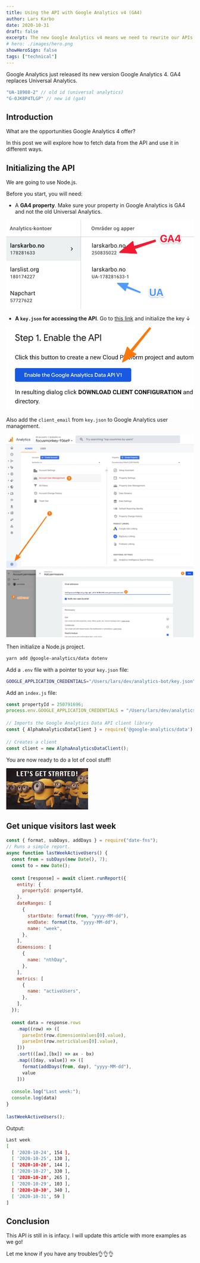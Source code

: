 ```yaml
---
title: Using the API with Google Analytics v4 (GA4)
author: Lars Karbo
date: 2020-10-31
draft: false
excerpt: The new Google Analytics v4 means we need to rewrite our APIs. Here we take a look at how to fetch data.
# hero: ./images/hero.png
showHeroSign: false
tags: ["technical"]
---
```


Google Analytics just released its new version Google Analytics 4. GA4 replaces Universal Analytics.

```js
"UA-18988-2" // old id (universal analytics)
"G-0JK8P4TLGP" // new id (ga4)
```

## Introduction

What are the opportunities Google Analytics 4 offer?

In this post we will explore how to fetch data from the API and use it in different ways.


## Initializing the API

We are going to use Node.js.

Before you start, you will need:

* A **GA4 property**. Make sure your property in Google Analytics is GA4 and not the old Universal Analytics.

<img src='./images/property.png' alt='' small />


* **A `key.json` for accessing the API**. Go to [this link](https://developers.google.com/analytics/trusted-testing/analytics-data) and initialize the key ↓
  
<img src='./images/2020-10-31-13-36-33.png' alt='' small />

Also add the `client_email` from `key.json` to Google Analytics user management.

<img src='./images/2020-10-31-11-17-56.png' alt='' />

<img src='./images/2020-10-31-11-19-24.png' alt='' />

Then initialize a Node.js project.

```bash
yarn add @google-analytics/data dotenv
```

Add a `.env` file with a pointer to your `key.json` file:

```bash
GOOGLE_APPLICATION_CREDENTIALS="/Users/lars/dev/analytics-bot/key.json"
```

Add an `index.js` file:

```js
const propertyId = 250791696;
process.env.GOOGLE_APPLICATION_CREDENTIALS = "/Users/lars/dev/analytics-bot-2/key.json"

// Imports the Google Analytics Data API client library
const { AlphaAnalyticsDataClient } = require('@google-analytics/data');

// Creates a client
const client = new AlphaAnalyticsDataClient();
```

You are now ready to do a lot of cool stuff!


<img src='./images/getstarted.gif' alt='' />

## Get unique visitors last week

```js
const { format, subDays, addDays } = require("date-fns");
// Runs a simple report.
async function lastWeekActiveUsers() {
  const from = subDays(new Date(), 7);
  const to = new Date();

  const [response] = await client.runReport({
    entity: {
      propertyId: propertyId,
    },
    dateRanges: [
      {
        startDate: format(from, "yyyy-MM-dd"),
        endDate: format(to, "yyyy-MM-dd"),
        name: "week",
      },
    ],
    dimensions: [
      {
        name: "nthDay",
      },
    ],
    metrics: [
      {
        name: "activeUsers",
      },
    ],
  });

  const data = response.rows
    .map((row) => ([
      parseInt(row.dimensionValues[0].value),
      parseInt(row.metricValues[0].value),
    ]))
    .sort(([ax],[bx]) => ax - bx)
    .map(([day, value]) => ([
      format(addDays(from, day), "yyyy-MM-dd"),
      value
    ]))

  console.log("Last week:");
  console.log(data)
}

lastWeekActiveUsers();
```

Output:

```bash
Last week
[
  [ '2020-10-24', 154 ],
  [ '2020-10-25', 130 ],
  [ '2020-10-26', 144 ],
  [ '2020-10-27', 330 ],
  [ '2020-10-28', 265 ],
  [ '2020-10-29', 103 ],
  [ '2020-10-30', 340 ],
  [ '2020-10-31', 59 ]
]
```

## Conclusion

This API is still in is infacy. I will update this article with more examples as we go!

Let me know if you have any troubles👌👌👌